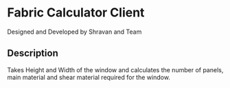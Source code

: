 # Fabric Calculator Client

Designed and Developed by Shravan and Team

## Description

Takes Height and Width of the window and calculates the number of panels, main material and shear material required for
the window.